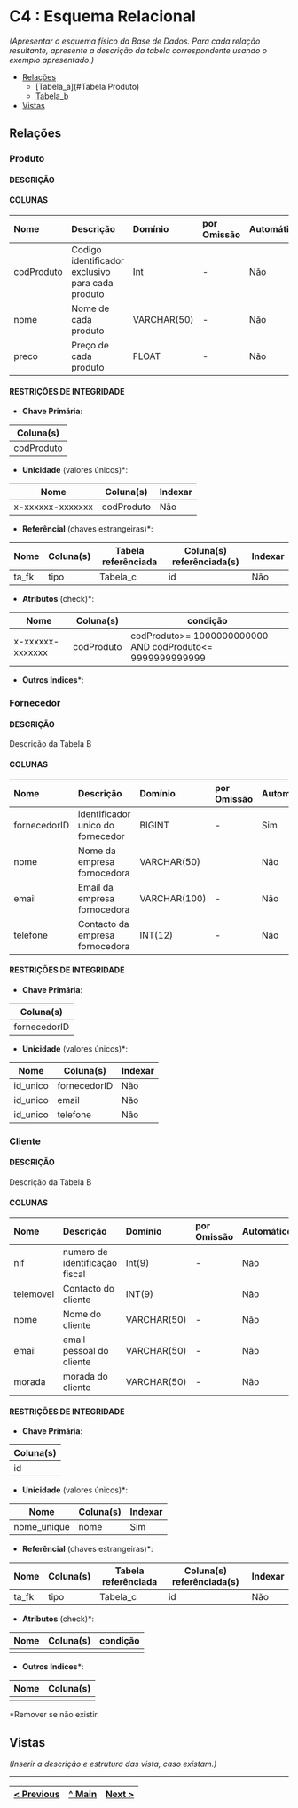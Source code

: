 # C4 : Esquema Relacional  <!-- omit in toc -->
_(Apresentar o esquema físico da Base de Dados. Para cada relação resultante, apresente a descrição da tabela correspondente usando o exemplo apresentado.)_

- [Relações](#relações)
  - [Tabela_a](#Tabela Produto)
  - [Tabela_b](#tabela_b)
- [Vistas](#vistas)

## Relações

### Produto

#### DESCRIÇÃO <!-- omit in toc -->



#### COLUNAS <!-- omit in toc -->

| Nome     | Descrição                 | Domínio     | por Omissão | Automático | Nulo |
| :------- | :------------------------ | :---------- | :---------- | :--------- | :--- |
| codProduto     | Codigo identificador exclusivo para cada produto  | Int    | -           | Não     | Não  |
| nome    | Nome de cada produto          | VARCHAR(50)     | -      | Não        | Não  |
| preco   | Preço de cada produto     | FLOAT | -           | Não        | Não  |
#### RESTRIÇÕES DE INTEGRIDADE <!-- omit in toc -->

- **Chave Primária**: 

| Coluna(s) |
| --------- |
| codProduto    |

- **Unicidade** (valores únicos)*:

| Nome        | Coluna(s) | Indexar |
| ----------- | --------- | ------- |
| x-xxxxxx-xxxxxxx   | codProduto   | Não    |

- **Referêncial** (chaves estrangeiras)*:

| Nome  | Coluna(s) | Tabela referênciada | Coluna(s) referênciada(s) | Indexar |
| ----- | --------- | ------------------- | ------------------------- | ------- |
| ta_fk | tipo      | Tabela_c            | id                        | Não     |

- **Atributos** (check)*:

| Nome | Coluna(s) | condição |
| ---- | --------- | -------- |
| x-xxxxxx-xxxxxxx   | codProduto  |codProduto>= 1000000000000 AND codProduto<= 9999999999999 |
- **Outros Indices***:

### Fornecedor

#### DESCRIÇÃO <!-- omit in toc -->

Descrição da Tabela B

#### COLUNAS <!-- omit in toc -->

| Nome     | Descrição                 | Domínio     | por Omissão | Automático | Nulo |
| :------- | :------------------------ | :---------- | :---------- | :--------- | :--- |
| fornecedorID| identificador unico do fornecedor| BIGINT      | -           | Sim      | Não  |
| nome    | Nome da empresa fornocedora       |     VARCHAR(50)  |     | Não        | Não  |
| email     | Email da empresa fornocedora       | VARCHAR(100) | -           | Não        | Não  |
| telefone| Contacto da empresa fornocedora     | INT(12) | -           | Não        | Não |


#### RESTRIÇÕES DE INTEGRIDADE <!-- omit in toc -->

- **Chave Primária**: 

| Coluna(s) |
| --------- |
| fornecedorID  |

- **Unicidade** (valores únicos)*:

| Nome        | Coluna(s) | Indexar |
| ----------- | --------- | ------- |
| id_unico | fornecedorID   | Não     |
| id_unico | email    | Não     |
| id_unico | telefone    | Não     |

### Cliente

#### DESCRIÇÃO <!-- omit in toc -->

Descrição da Tabela B

#### COLUNAS <!-- omit in toc -->

| Nome     | Descrição                 | Domínio     | por Omissão | Automático | Nulo |
| :------- | :------------------------ | :---------- | :---------- | :--------- | :--- |
| nif      | numero de identificação fiscal| Int(9)     | -           | Não       | Não  |
| telemovel    | Contacto do cliente           | INT(9)      |      | Não        | Não  |
| nome    | Nome do cliente        | VARCHAR(50) | -           | Não        | Não  |
| email| email pessoal do cliente   | VARCHAR(50)     | -           | Não        | Sim  |
| morada   | morada do cliente| VARCHAR(50)    | -           | Não        | Sim  |

#### RESTRIÇÕES DE INTEGRIDADE <!-- omit in toc -->

- **Chave Primária**: 

| Coluna(s) |
| --------- |
| id        |

- **Unicidade** (valores únicos)*:

| Nome        | Coluna(s) | Indexar |
| ----------- | --------- | ------- |
| nome_unique | nome      | Sim     |

- **Referêncial** (chaves estrangeiras)*:

| Nome  | Coluna(s) | Tabela referênciada | Coluna(s) referênciada(s) | Indexar |
| ----- | --------- | ------------------- | ------------------------- | ------- |
| ta_fk | tipo      | Tabela_c            | id                        | Não     |

- **Atributos** (check)*:

| Nome | Coluna(s) | condição |
| ---- | --------- | -------- |
|      |           |          |

- **Outros Indices***:

| Nome | Coluna(s) |
| ---- | --------- |
|      |           |

  *Remover se não existir.

## Vistas

_(Inserir a descrição e estrutura das vista, caso existam.)_

---
| [< Previous](rebd03.md) | [^ Main](/../../) | [Next >](rebd05.md) |
| :---------------------- | :------------------------------------------------------: | ------------------: |
